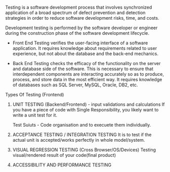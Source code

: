 Testing is a software development process that involves synchronized application of a broad spectrum of defect prevention and detection strategies in order to reduce software development risks, time, and costs.

Development testing is performed by the software developer or engineer during the construction phase of the software development 
lifecycle.

* Front End Testing verifies the user-facing interface of a software application. It requires knowledge about requirements related to user experience, but not about the database and the back-end mechanics.

* Back End Testing checks the efficacy of the functionality on the server and database side of the software. This is necessary to ensure that interdependent components are interacting accurately so as to produce, process, and store data in the most efficient way. It requires knowledge of databases such as SQL Server, MySQL, Oracle, DB2, etc.

Types Of Testing (Frontend)
1. UNIT TESTING (Backend/Frontend) - input validations and calculations
    If you have a piece of code with Single Responsibility, you likely want to write a unit test for it.

    Test Suiuts - Code organisation and to execuete them individually.
2. ACCEPTANCE TESTING / INTEGRATION TESTING
    It is to test if the actual unit is accepted/works perfectly in whole model/system.

3. VISUAL REGRESSION TESTING (Cross Browser/OS/Devices)
    Testing visual/rendered result of your code(final product)

4. ACCESSIBILITY AND PERFORMANCE TESTING